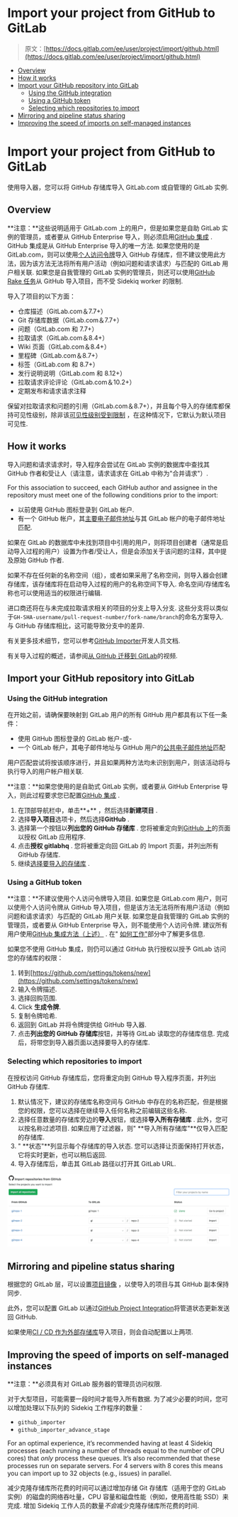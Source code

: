 # Import your project from GitHub to GitLab

> 原文：[https://docs.gitlab.com/ee/user/project/import/github.html](https://docs.gitlab.com/ee/user/project/import/github.html)

*   [Overview](#overview)
*   [How it works](#how-it-works)
*   [Import your GitHub repository into GitLab](#import-your-github-repository-into-gitlab)
    *   [Using the GitHub integration](#using-the-github-integration)
    *   [Using a GitHub token](#using-a-github-token)
    *   [Selecting which repositories to import](#selecting-which-repositories-to-import)
*   [Mirroring and pipeline status sharing](#mirroring-and-pipeline-status-sharing)
*   [Improving the speed of imports on self-managed instances](#improving-the-speed-of-imports-on-self-managed-instances)

# Import your project from GitHub to GitLab[](#import-your-project-from-github-to-gitlab "Permalink")

使用导入器，您可以将 GitHub 存储库导入 GitLab.com 或自管理的 GitLab 实例.

## Overview[](#overview "Permalink")

**注意：**这些说明适用于 GitLab.com 上的用户，但是如果您是自助 GitLab 实例的管理员，或者要从 GitHub Enterprise 导入，则必须启用[GitHub 集成](../../../integration/github.html) . GitHub 集成是从 GitHub Enterprise 导入的唯一方法. 如果您使用的是 GitLab.com，则可以使用[个人访问令牌](#using-a-github-token)导入 GitHub 存储库，但不建议使用此方法，因为该方法无法将所有用户活动（例如问题和请求请求）与匹配的 GitLab 用户相关联. 如果您是自我管理的 GitLab 实例的管理员，则还可以使用[GitHub Rake 任务](../../../administration/raketasks/github_import.html)从 GitHub 导入项目，而不受 Sidekiq worker 的限制.

导入了项目的以下方面：

*   仓库描述（GitLab.com＆7.7+）
*   Git 存储库数据（GitLab.com＆7.7+）
*   问题（GitLab.com 和 7.7+）
*   拉取请求（GitLab.com＆8.4+）
*   Wiki 页面（GitLab.com＆8.4+）
*   里程碑（GitLab.com＆8.7+）
*   标签（GitLab.com 和 8.7+）
*   发行说明说明（GitLab.com 和 8.12+）
*   拉取请求评论评论（GitLab.com＆10.2+）
*   定期发布和请求请求注释

保留对拉取请求和问题的引用（GitLab.com＆8.7+），并且每个导入的存储库都保持可见性级别，除非该[可见性级别受到限制](../../../public_access/public_access.html#restricting-the-use-of-public-or-internal-projects) ，在这种情况下，它默认为默认项目可见性.

## How it works[](#how-it-works "Permalink")

导入问题和请求请求时，导入程序会尝试在 GitLab 实例的数据库中查找其 GitHub 作者和受让人（请注意，请求请求在 GitLab 中称为"合并请求"）.

For this association to succeed, each GitHub author and assignee in the repository must meet one of the following conditions prior to the import:

*   以前使用 GitHub 图标登录到 GitLab 帐户.
*   有一个 GitHub 帐户，其[主要电子邮件地址](https://help.github.com/en/github/setting-up-and-managing-your-github-user-account/setting-your-commit-email-address)与其 GitLab 帐户的电子邮件地址匹配.

如果在 GitLab 的数据库中未找到项目中引用的用户，则将项目创建者（通常是启动导入过程的用户）设置为作者/受让人，但是会添加关于该问题的注释，其中提及原始 GitHub 作者.

如果不存在任何新的名称空间（组），或者如果采用了名称空间，则导入器会创建存储库，该存储库将在启动导入过程的用户的名称空间下导入. 命名空间/存储库名称也可以使用适当的权限进行编辑.

进口商还将在与未完成拉取请求相关的项目的分支上导入分支. 这些分支将以类似于`GH-SHA-username/pull-request-number/fork-name/branch`的命名方案导入. 与 GitHub 存储库相比，这可能导致分支中的差异.

有关更多技术细节，您可以参考[GitHub Importer](../../../development/github_importer.html "使用 GitHub 导入器")开发人员文档.

有关导入过程的概述，请参阅[从 GitHub 迁移到 GitLab](https://youtu.be/VYOXuOg9tQI)的视频.

## Import your GitHub repository into GitLab[](#import-your-github-repository-into-gitlab "Permalink")

### Using the GitHub integration[](#using-the-github-integration "Permalink")

在开始之前，请确保要映射到 GitLab 用户的所有 GitHub 用户都具有以下任一条件：

*   使用 GitHub 图标登录的 GitLab 帐户-或-
*   一个 GitLab 帐户，其电子邮件地址与 GitHub 用户的[公共电子邮件地址](https://help.github.com/en/github/setting-up-and-managing-your-github-user-account/setting-your-commit-email-address)匹配

用户匹配尝试将按该顺序进行，并且如果两种方法均未识别到用户，则该活动将与执行导入的用户帐户相关联.

**注意：**如果您使用的是自助式 GitLab 实例，或者要从 GitHub Enterprise 导入，则此过程要求您已配置[GitHub 集成](../../../integration/github.html) .

1.  在顶部导航栏中，单击**+** ，然后选择**新建项目** .
2.  选择**导入项目**选项卡，然后选择**GitHub** .
3.  选择第一个按钮以**列出您的 GitHub 存储库** . 您将被重定向到[GitHub 上](https://github.com)的页面以授权 GitLab 应用程序.
4.  点击**授权 gitlabhq** . 您将被重定向回 GitLab 的 Import 页面，并列出所有 GitHub 存储库.
5.  继续[选择要导入的存储库](#selecting-which-repositories-to-import) .

### Using a GitHub token[](#using-a-github-token "Permalink")

**注意：**不建议使用个人访问令牌导入项目. 如果您是 GitLab.com 用户，则可以使用个人访问令牌从 GitHub 导入项目，但是该方法无法将所有用户活动（例如问题和请求请求）与匹配的 GitLab 用户关联. 如果您是自我管理的 GitLab 实例的管理员，或者要从 GitHub Enterprise 导入，则不能使用个人访问令牌. 建议所有用户使用[GitHub 集成方法（上述）](#using-the-github-integration) . 在" [如何工作"](#how-it-works)部分中了解更多信息.

如果您不使用 GitHub 集成，则仍可以通过 GitHub 执行授权以授予 GitLab 访问您的存储库的权限：

1.  转到[https://github.com/settings/tokens/new](https://github.com/settings/tokens/new)
2.  输入令牌描述.
3.  选择回购范围​​.
4.  Click **生成令牌**.
5.  复制令牌哈希.
6.  返回到 GitLab 并将令牌提供给 GitHub 导入器.
7.  点击**列出您的 GitHub 存储库**按钮，并等待 GitLab 读取您的存储库信息. 完成后，将带您到导入器页面以选择要导入的存储库.

### Selecting which repositories to import[](#selecting-which-repositories-to-import "Permalink")

在授权访问 GitHub 存储库后，您将重定向到 GitHub 导入程序页面，并列出 GitHub 存储库.

1.  默认情况下，建议的存储库名称空间与 GitHub 中存在的名称匹配，但是根据您的权限，您可以选择在继续导入任何名称之前编辑这些名称.
2.  选择任意数量的存储库旁边的**导入**按钮，或选择**导入所有存储库** . 此外，您可以按名称过滤项目. 如果应用了过滤器，则" **导入所有存储库"**仅导入匹配的存储库.
3.  " **状态"**列显示每个存储库的导入状态. 您可以选择让页面保持打开状态，它将实时更新，也可以稍后返回.
4.  导入存储库后，单击其 GitLab 路径以打开其 GitLab URL.

[![Github importer page](img/67f7d8117f3d6bf60fe4d5e03bca7b6e.png)](img/import_projects_from_github_importer_v12_3.png)

## Mirroring and pipeline status sharing[](#mirroring-and-pipeline-status-sharing "Permalink")

根据您的 GitLab 层，可以设置[项目镜像](../repository/repository_mirroring.html) ，以使导入的项目与其 GitHub 副本保持同步.

此外，您可以配置 GitLab 以通过[GitHub Project Integration](../integrations/github.html)将管道状态更新发送回 GitHub.

如果使用[CI / CD 作为外部存储库](../../../ci/ci_cd_for_external_repos/index.html)导入项目，则会自动配置以上两项.

## Improving the speed of imports on self-managed instances[](#improving-the-speed-of-imports-on-self-managed-instances "Permalink")

**注意：**必须具有对 GitLab 服务器的管理员访问权限.

对于大型项目，可能需要一段时间才能导入所有数据. 为了减少必要的时间，您可以增加处理以下队列的 Sidekiq 工作程序的数量：

*   `github_importer`
*   `github_importer_advance_stage`

For an optimal experience, it’s recommended having at least 4 Sidekiq processes (each running a number of threads equal to the number of CPU cores) that *only* process these queues. It’s also recommended that these processes run on separate servers. For 4 servers with 8 cores this means you can import up to 32 objects (e.g., issues) in parallel.

减少克隆存储库所花费的时间可以通过增加存储 Git 存储库（适用于您的 GitLab 实例）的磁盘的网络吞吐量，CPU 容量和磁盘性能（例如，使用高性能 SSD）来完成. 增加 Sidekiq 工作人员的数量*不会*减少克隆存储库所花费的时间.